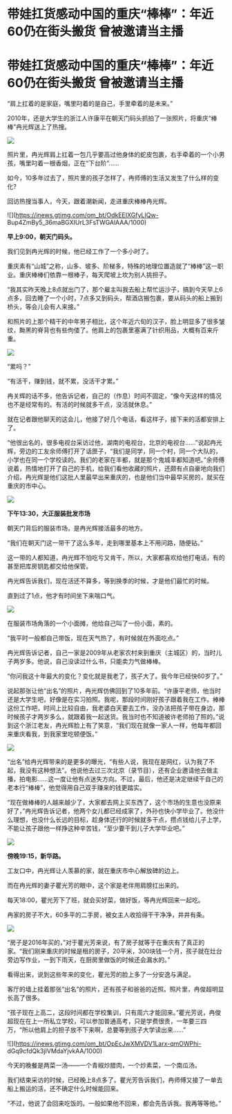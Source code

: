 # 带娃扛货感动中国的重庆“棒棒”：年近60仍在街头搬货 曾被邀请当主播

# 带娃扛货感动中国的重庆“棒棒”：年近60仍在街头搬货 曾被邀请当主播

“肩上扛着的是家庭，嘴里叼着的是自己，手里牵着的是未来。”

2010年，还是大学生的浙江人许康平在朝天门码头抓拍了一张照片，将重庆“棒棒”冉光辉送上了热搜。

![](https://inews.gtimg.com/om_bt/OYlfhcyU91GkTuDerlJCFKL3iamj1ICWvnjKN0wJH7Bm8AA/1000)

照片里，冉光辉肩上扛着一包几乎要高过他身体的蛇皮包裹，右手牵着的一个小男孩，嘴里叼着一根香烟，正在“下台阶”……

如今，10多年过去了，照片里的孩子怎样了，冉师傅的生活又发生了什么样的变化?

回访热搜当事人，今天，跟着潮新闻，走进重庆棒棒冉光辉。

![](https://inews.gtimg.com/om_bt/OdkEEIXGfyLIQw-
Bup4ZmBy5_36maBGXIUrL3FsTWGAlAAA/1000)

**早上9:00，朝天门码头。**

我们见到冉光辉的时候，他已经工作了一个多小时了。

重庆素有“山城”之称，山多、坡多、阶梯多，特殊的地理位置造就了“棒棒”这一职业。重庆棒棒们依靠一根棒子，每天爬坡上坎为别人挑担子。

“我其实昨天晚上8点就出门了，那个雇主叫我去船上帮忙运沙子，搞到今天早上6点多，回去睡了一个小时，7点多又到码头，帮酒店搬包裹，要从码头的船上搬到桥头，等会儿会有人来接。”

和照片的上那个精干的中年男子相比，这个年近六旬的汉子，脸上明显多了很多皱纹，黝黑的脊背也有些佝偻了。他肩上的包裹里塞满了针织用品，大概有百来斤重。

![](https://inews.gtimg.com/om_bt/OXVVq2gPPPE4-ox_yjJN9-NZsESd8xdl4ciI_eUxavII4AA/1000)

“累吗？”

“有活干，赚到钱，就不累，没活干才累。”

冉关辉的话不多，他告诉记者，自己的（作息）时间不固定，“像今天这样的情况也不是经常有的。有活的时候就多干点，没活就休息。”

就在记者跟他聊天的这会儿，他接了好几个电话，看这样子，接下来的活都安排上了。

“他很出名的，很多电视台采访过他，湖南的电视台，北京的电视台……”说起冉光辉，旁边的工友余师傅打开了话匣子，“我们是同学，同一个村，同一个大队的，小学也在同一个学校读的。我们的老家在丰都，就是那个鬼城丰都知道吧。”余师傅说着，热情地打开了自己的手机，给我们看他收藏的照片，还颇有点自豪地向我们介绍，冉光辉是他们这批人里最早出来重庆的，也是他们当中最早买房的，就买在重庆的市中心。

![](https://inews.gtimg.com/om_bt/OaTBnI_3YIAVbc6ZrCG8-E0BdulDQHXwBuq4s8D7XQufMAA/1000)

**下午13:30，大正服装批发市场**

朝天门背后的服装市场，是冉光辉接活最多的地方。

“我们在朝天门这一带干了这么多年，走到哪里基本上不用问路，随便钻。”

这一带的人都知道，冉光辉不怕吃亏又肯干，所以，大家都喜欢给他打电话，有的甚至把库房钥匙都交给他保管。

冉光辉告诉我们，现在活还不算多，等到换季的时候，才是他们最忙的时候。

直到过了1点，他才有时间坐下来喘口气。

![](https://inews.gtimg.com/om_bt/O_6jsFlgI_wAQrRmkZr60bq5rwV0kqXGtCyirHks2mTpYAA/1000)

在服装市场角落的一个小面摊，他给自己叫了一份小面，素的。

“我平时一般都自己带饭，现在天气热了，有时候就在外面吃点。”

冉光辉告诉记者，自己一家是2009年从老家农村来到重庆（主城区）的，当时儿子两岁多。他说，自己没读过什么书，只能卖力气做棒棒。

“你问我这十年最大的变化？变化就是我老了，孩子大了。我今年已经快60岁了。”

说起那张让他“出名”的照片，冉光辉仿佛回到了10多年前。“许康平老师，他当时还是大学生吧，好像是在实习拍照。我呢，那段时间刚好孩子跟着我在工作。棒棒这份工作吧，时间上比较自由，我老婆白天要去工作，没办法把孩子带在身边，那时候孩子才两岁多么，就跟着我一起送货。我当时也不知道被许老师拍了照的。”说到这个浙江老友，冉光辉脸上有了笑意，“我们现在就像一家人一样，他每年都回来重庆看我，到我家里吃顿便饭。”

![](https://inews.gtimg.com/om_bt/OcnzySXRF1ePLhIyEjj3R3gfH07rKJu_xIABh_0H8Y5mYAA/1000)

“出名”给冉光辉带来的是更多的曝光，“有些人说，我现在是网红，认为我了不起，我没有这种想法”。他说他去过三次北京（录节目），还有企业邀请他去做主播，拍电影……这一度让他有点迷失方向。不过，最后，他还是决定继续干自己的老本行“棒棒”，他觉得用自己双手赚来的钱更踏实。

“现在做棒棒的人越来越少了，大家都去网上买东西了，这个市场的生意也没原来好了，”冉光辉告诉记者，他两个女儿都已经成家了，外孙也快小学毕业了。他没什么理想，也没什么长远的目标，趁身体还行的时候就多干点，攒点钱给儿子上学，不能让孩子跟他一样挣这种辛苦钱，“至少要干到儿子大学毕业吧。”

![](https://inews.gtimg.com/om_bt/Op9SRGMm21KxQ6GEGVxp0Yq1WzyoJBVXQc96cznL4SgAEAA/1000)

**傍晚19:15，新华路。**

工友口中，冉光辉让人羡慕的家，就在重庆市中心解放碑的边上。

而在冉光辉的妻子瞿光芳的眼中，这个家是老伴用肩膀扛出来的。

每天18:00，瞿光芳下了班，就会买好菜，做好饭，等冉光辉回来一起吃。

冉家的房子不大，60多平的二手房，被女主人收拾得干干净净，井井有条。

![](https://inews.gtimg.com/om_bt/Oymjv9Yyz29ePDc3hZCag3JQebUPDzlmI5h0YUMOleIWEAA/1000)

“房子是2016年买的，”对于瞿光芳来说，有了房子就等于在重庆有了真正的家。“我们刚来重庆的时候是租的房子，20平米，300块钱一个月，孩子就在灶台旁边写作业，一到下雨天，在厨房里做饭的时候还会漏水的。”

看得出来，说到这些年来的变化，瞿光芳的脸上多了一分安逸与满足。

客厅的墙上挂着那张“出名”的照片，还有孩子和爸爸的近照。照片里，冉俊超明显长高了很多。

“孩子现在上高二，这段时间都在学校集训，只有周六才能回来。”瞿光芳说，冉俊超现在在上一所私立学校，可以参加普通高考，只是学费很贵，一年要三四万，“所以他肩上的担子放不下来啊，总要等到孩子大学读出来……”

![](https://inews.gtimg.com/om_bt/OpEcJwXMVDV1Larx-qmOWPhi-
dGq9cfdQk3jIVMdaYjvkAA/1000)

今天的晚餐是两菜一汤——一个青椒炒腊肉，一个炒素菜，一个南瓜汤。

我们结束采访的时候，已经晚上8点多了。瞿光芳告诉我们，冉师傅又接了一单去船上搬运的活，还不确定什么时候能回来。

“不过，他说了会回来吃饭的。一般如果他不回来，都会先告诉我。我再等等他。”

